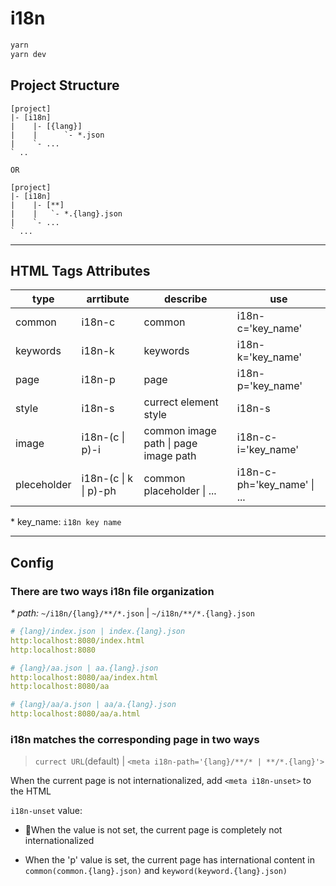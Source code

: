 # i18n

```bash
yarn
yarn dev
```

## Project Structure

```
[project]
|- [i18n]
|    |- [{lang}]
|    |      `- *.json
|    `- ...
` ..

OR

[project]
|- [i18n]
|    |- [**]
|    |   `- *.{lang}.json
|    `- ...
` ...
```

---

## HTML Tags Attributes

|type|arrtibute|describe|use|
|---|---|---|---|
|common|i18n-c|common|i18n-c='key_name'|
|keywords|i18n-k|keywords|i18n-k='key_name'|
|page|i18n-p|page|i18n-p='key_name'|
|style|i18n-s|currect element style|i18n-s|
|image|i18n-(c \| p)-i|common image path \| page image path|i18n-c-i='key_name'|
|pleceholder|i18n-(c \| k \| p)-ph|common placeholder \| ...|i18n-c-ph='key_name' \| ...|

\* key_name: `i18n key name`

---
## Config

### There are two ways i18n file organization

*\* path:* `~/i18n/{lang}/**/*.json` | `~/i18n/**/*.{lang}.json`

```yml
# {lang}/index.json | index.{lang}.json
http:localhost:8080/index.html
http:localhost:8080

# {lang}/aa.json | aa.{lang}.json
http:localhost:8080/aa/index.html
http:localhost:8080/aa

# {lang}/aa/a.json | aa/a.{lang}.json
http:localhost:8080/aa/a.html
```

### i18n matches the corresponding page in two ways

> `currect URL`(default) | `<meta i18n-path='{lang}/**/* | **/*.{lang}'>`

When the current page is not internationalized, add `<meta i18n-unset>` to
the HTML

`i18n-unset` value:

* When the value is not set, the current page is completely not internationalized

* When the 'p' value is set, the current page has international content in `common(common.{lang}.json)` and `keyword(keyword.{lang}.json)`